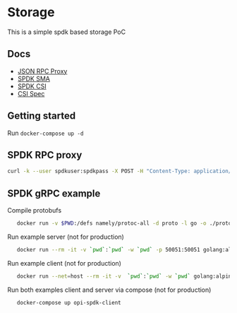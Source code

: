 # Storage

This is a simple spdk based storage PoC

## Docs

* [JSON RPC Proxy](https://spdk.io/doc/jsonrpc_proxy.html)
* [SPDK SMA](https://github.com/spdk/spdk/tree/master/python/spdk/sma)
* [SPDK CSI](https://github.com/spdk/spdk-csi/blob/master/deploy/spdk/Dockerfile)
* [CSI Spec](https://github.com/container-storage-interface/spec/blob/master/spec.md)

## Getting started

Run `docker-compose up -d`

## SPDK RPC proxy

```bash
curl -k --user spdkuser:spdkpass -X POST -H "Content-Type: application/json" -d '{"id": 1, "method": "bdev_get_bdevs", "params": {"name": "Malloc0"}}' http://127.0.0.1:9009/
```

## SPDK gRPC example

Compile protobufs

```bash
   docker run -v $PWD:/defs namely/protoc-all -d proto -l go -o ./proto/  --go-source-relative
```

Run example server (not for production)

```bash
   docker run --rm -it -v `pwd`:`pwd` -w `pwd` -p 50051:50051 golang:alpine go run server.go
```

Run example client (not for production)

```bash
   docker run --net=host --rm -it -v  `pwd`:`pwd` -w `pwd` golang:alpine go run client.go
```

Run both examples client and server via compose (not for production)

```bash
   docker-compose up opi-spdk-client
```
